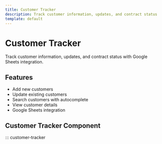 ```yaml
---
title: Customer Tracker
description: Track customer information, updates, and contract status
template: default
---
```


# Customer Tracker

Track customer information, updates, and contract status with Google Sheets integration.

## Features

- Add new customers
- Update existing customers  
- Search customers with autocomplete
- View customer details
- Google Sheets integration

## Customer Tracker Component

::: customer-tracker
